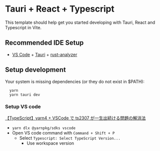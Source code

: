 # Tauri + React + Typescript

This template should help get you started developing with Tauri, React and Typescript in Vite.

## Recommended IDE Setup

- [VS Code](https://code.visualstudio.com/) + [Tauri](https://marketplace.visualstudio.com/items?itemName=tauri-apps.tauri-vscode) + [rust-analyzer](https://marketplace.visualstudio.com/items?itemName=rust-lang.rust-analyzer)

## Setup development

Your system is missing dependencies (or they do not exist in $PATH):

```Text
  yarn
  yarn tauri dev
```

### Setup VS code

[【TypeScript】yarn4 + VSCode で ts2307 が一生出続ける問題の解消法](https://qiita.com/Enokisan/items/8007c6a943058bcf7073)
* `yarn dlx @yarnpkg/sdks vscode`
* Open VS code command with `Command + Shift + P`
  * Select `Typescript: Select TypeScript Version...`
    * Use workspace version

